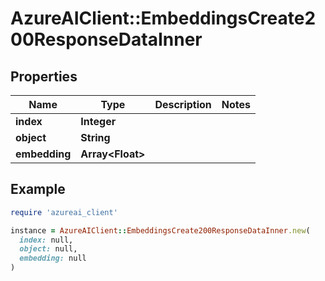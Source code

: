 # AzureAIClient::EmbeddingsCreate200ResponseDataInner

## Properties

| Name | Type | Description | Notes |
| ---- | ---- | ----------- | ----- |
| **index** | **Integer** |  |  |
| **object** | **String** |  |  |
| **embedding** | **Array&lt;Float&gt;** |  |  |

## Example

```ruby
require 'azureai_client'

instance = AzureAIClient::EmbeddingsCreate200ResponseDataInner.new(
  index: null,
  object: null,
  embedding: null
)
```


